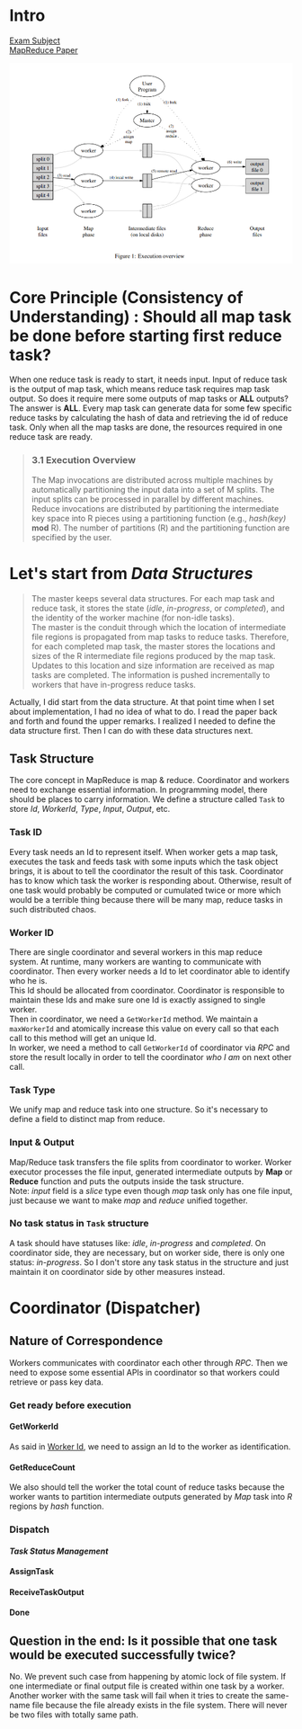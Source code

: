 # Intro
[Exam Subject](https://pdos.csail.mit.edu/6.824/labs/lab-mr.html)  
[MapReduce Paper](https://pdos.csail.mit.edu/6.824/papers/mapreduce.pdf)

![Execution overview](../images/mr%20-%20Execution%20overview.png)

# Core Principle (Consistency of Understanding) : Should all map task be done before starting first reduce task?
When one reduce task is ready to start, it needs input. Input of reduce task is the output of map task, which means reduce task requires map task output. So does it require mere some outputs of map tasks or **ALL** outputs? The answer is **ALL**. Every map task can generate data for some few specific reduce tasks by calculating the hash of data and retrieving the id of reduce task. Only when all the map tasks are done, the resources required in one reduce task are ready.

> ### 3.1 Execution Overview  
> The Map invocations are distributed across multiple
machines by automatically partitioning the input data into a set of M splits. The input splits can be processed in parallel by different machines. Reduce invocations are distributed by partitioning the intermediate key
space into R pieces using a partitioning function (e.g.,
*hash(key)* **mod** R). The number of partitions (R) and
the partitioning function are specified by the user.

# Let's start from *Data Structures*
> The master keeps several data structures. For each map
task and reduce task, it stores the state (*idle*, *in-progress*, or *completed*), and the identity of the worker machine (for non-idle tasks).  
> The master is the conduit through which the location
of intermediate file regions is propagated from map tasks
to reduce tasks. Therefore, for each completed map task,
the master stores the locations and sizes of the R intermediate file regions produced by the map task. Updates to this location and size information are received as map tasks are completed. The information is pushed incrementally to workers that have in-progress reduce tasks.

Actually, I did start from the data structure. At that point time when I set about implementation, I had no idea of what to do. I read the paper back and forth and found the upper remarks. I realized I needed to define the data structure first. Then I can do with these data structures next.

## Task Structure
The core concept in MapReduce is map & reduce. Coordinator and workers need to exchange essential information. In programming model, there should be places to carry information. We define a structure called `Task` to store *Id*, *WorkerId*, *Type*, *Input*, *Output*, etc.

### Task ID
Every task needs an Id to represent itself. When worker gets a map task, executes the task and feeds task with some inputs which the task object brings, it is about to tell the coordinator the result of this task. Coordinator has to know which task the worker is responding about. Otherwise, result of one task would probably be computed or cumulated twice or more which would be a terrible thing because there will be many map, reduce tasks in such distributed chaos.

### Worker ID
There are single coordinator and several workers in this map reduce system. At runtime, many workers are wanting to communicate with coordinator. Then every worker needs a Id to let coordinator able to identify who he is.  
This Id should be allocated from coordinator. Coordinator is responsible to maintain these Ids and make sure one Id is exactly assigned to single worker.  
Then in coordinator, we need a `GetWorkerId` method. We maintain a `maxWorkerId` and atomically increase this value on every call so that each call to this method will get an unique Id.  
In worker, we need a method to call `GetWorkerId` of coordinator via *RPC* and store the result locally in order to tell the coordinator *who I am* on next other call.

### Task Type
We unify map and reduce task into one structure. So it's necessary to define a field to distinct map from reduce.

### Input & Output
Map/Reduce task transfers the file splits from coordinator to worker. Worker executor processes the file input, generated intermediate outputs by **Map** or **Reduce** function and puts the outputs inside the task structure.  
Note: *input* field is a *slice* type even though *map* task only has one file input, just because we want to make *map* and *reduce* unified together.

### No task status in `Task` structure
A task should have statuses like: *idle*, *in-progress* and *completed*. On coordinator side, they are necessary, but on worker side, there is only one status: *in-progress*. So I don't store any task status in the structure and just maintain it on coordinator side by other measures instead.

# Coordinator (Dispatcher)
## Nature of Correspondence
Workers communicates with coordinator each other through *RPC*. Then we need to expose some essential APIs in coordinator so that workers could retrieve or pass key data.

### Get ready before execution
#### GetWorkerId
As said in [Worker Id](#worker-id), we need to assign an Id to the worker as identification.

#### GetReduceCount
We also should tell the worker the total count of reduce tasks because the worker wants to partition intermediate outputs generated by *Map* task into *R* regions by *hash* function.

### Dispatch

#### *Task Status Management*

#### AssignTask

#### ReceiveTaskOutput

#### Done

## Question in the end: Is it possible that one task would be executed successfully twice?
No. We prevent such case from happening by atomic lock of file system. If one intermediate or final output file is created within one task by a worker. Another worker with the same task will fail when it tries to create the same-name file because the file already exists in the file system. There will never be two files with totally same path.